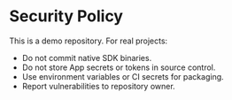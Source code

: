# Security Policy

This is a demo repository. For real projects:
- Do not commit native SDK binaries.
- Do not store App secrets or tokens in source control.
- Use environment variables or CI secrets for packaging.
- Report vulnerabilities to repository owner.
